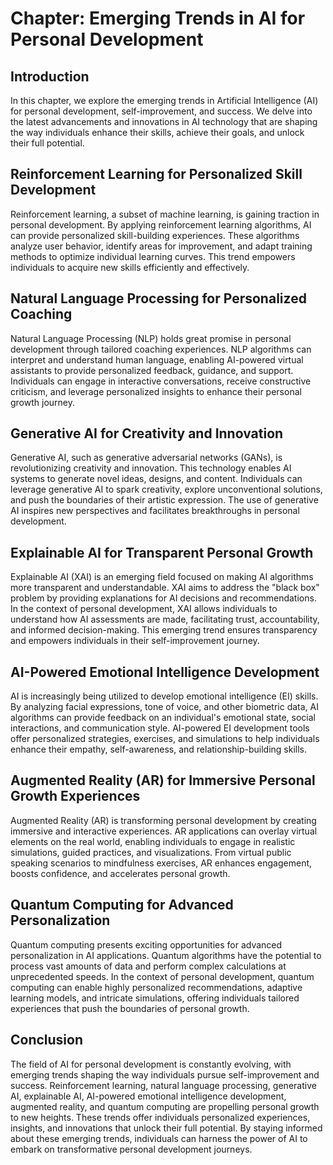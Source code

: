 Chapter: Emerging Trends in AI for Personal Development
=======================================================

Introduction
------------

In this chapter, we explore the emerging trends in Artificial Intelligence (AI) for personal development, self-improvement, and success. We delve into the latest advancements and innovations in AI technology that are shaping the way individuals enhance their skills, achieve their goals, and unlock their full potential.

Reinforcement Learning for Personalized Skill Development
---------------------------------------------------------

Reinforcement learning, a subset of machine learning, is gaining traction in personal development. By applying reinforcement learning algorithms, AI can provide personalized skill-building experiences. These algorithms analyze user behavior, identify areas for improvement, and adapt training methods to optimize individual learning curves. This trend empowers individuals to acquire new skills efficiently and effectively.

Natural Language Processing for Personalized Coaching
-----------------------------------------------------

Natural Language Processing (NLP) holds great promise in personal development through tailored coaching experiences. NLP algorithms can interpret and understand human language, enabling AI-powered virtual assistants to provide personalized feedback, guidance, and support. Individuals can engage in interactive conversations, receive constructive criticism, and leverage personalized insights to enhance their personal growth journey.

Generative AI for Creativity and Innovation
-------------------------------------------

Generative AI, such as generative adversarial networks (GANs), is revolutionizing creativity and innovation. This technology enables AI systems to generate novel ideas, designs, and content. Individuals can leverage generative AI to spark creativity, explore unconventional solutions, and push the boundaries of their artistic expression. The use of generative AI inspires new perspectives and facilitates breakthroughs in personal development.

Explainable AI for Transparent Personal Growth
----------------------------------------------

Explainable AI (XAI) is an emerging field focused on making AI algorithms more transparent and understandable. XAI aims to address the "black box" problem by providing explanations for AI decisions and recommendations. In the context of personal development, XAI allows individuals to understand how AI assessments are made, facilitating trust, accountability, and informed decision-making. This emerging trend ensures transparency and empowers individuals in their self-improvement journey.

AI-Powered Emotional Intelligence Development
---------------------------------------------

AI is increasingly being utilized to develop emotional intelligence (EI) skills. By analyzing facial expressions, tone of voice, and other biometric data, AI algorithms can provide feedback on an individual's emotional state, social interactions, and communication style. AI-powered EI development tools offer personalized strategies, exercises, and simulations to help individuals enhance their empathy, self-awareness, and relationship-building skills.

Augmented Reality (AR) for Immersive Personal Growth Experiences
----------------------------------------------------------------

Augmented Reality (AR) is transforming personal development by creating immersive and interactive experiences. AR applications can overlay virtual elements on the real world, enabling individuals to engage in realistic simulations, guided practices, and visualizations. From virtual public speaking scenarios to mindfulness exercises, AR enhances engagement, boosts confidence, and accelerates personal growth.

Quantum Computing for Advanced Personalization
----------------------------------------------

Quantum computing presents exciting opportunities for advanced personalization in AI applications. Quantum algorithms have the potential to process vast amounts of data and perform complex calculations at unprecedented speeds. In the context of personal development, quantum computing can enable highly personalized recommendations, adaptive learning models, and intricate simulations, offering individuals tailored experiences that push the boundaries of personal growth.

Conclusion
----------

The field of AI for personal development is constantly evolving, with emerging trends shaping the way individuals pursue self-improvement and success. Reinforcement learning, natural language processing, generative AI, explainable AI, AI-powered emotional intelligence development, augmented reality, and quantum computing are propelling personal growth to new heights. These trends offer individuals personalized experiences, insights, and innovations that unlock their full potential. By staying informed about these emerging trends, individuals can harness the power of AI to embark on transformative personal development journeys.

